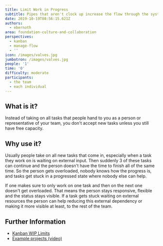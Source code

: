 ```yaml
---
title: Limit Work in Progress
subtitle: Pipes that aren't clock up increase the flow through the system
date: 2019-10-19T08:56:15.621Z
authors:
  - ebernoth
area: foundation-culture-and-collaboration
perspectives:
  - kanban
  - manage-flow
  - ''
icon: /images/valves.jpg
jumbotron: /images/valves.jpg
people: '1'
time: '0'
difficulty: moderate
participants:
  - the team
  - each individual
---
```

## What is it? 

Instead of taking on all tasks that people hand to you as a person or representative of your team, you don't accept new tasks unless you still have free capacity.

## Why use it? 

Usually people take on all new tasks that come in, especially when a task they work on is waiting on external input. Then suddenly 3 of these tasks can continue and the person doesn't have the time to finish all of the same time. So the person gets overloaded, nobody knows how the progress is, and tasks get stuck in a progressed state where nobody else can help.

If one makes sure to only work on one task and then on the next one doesn't get overloaded. That means the person stays responsive, flexible and the status stays visible. If a task gets stuck waiting on external resources the person can help reducing this external dependency or making it more visible at least, to the rest of the team.

## Further Information

* [Kanban WIP Limits](https://kanbantool.com/kanban-wip-limits)
* [Example projects (video)](https://www.youtube.com/watch?v=SFMlu87MkYI)
